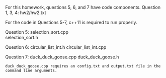 For this homework, questions 5, 6, and 7 have code components.
Question 1, 3, 4:
	hw2/hw2.txt

For the code in Questions 5-7, c++11 is required to run properly. 

Question 5:
	selection_sort.cpp    
	selection_sort.h     

Question 6:
	circular_list_int.h
	circular_list_int.cpp

Question 7:
	duck_duck_goose.cpp
	duck_duck_goose.h

	duck_duck_goose.cpp requires an config.txt and output.txt file in the command line arguments.



